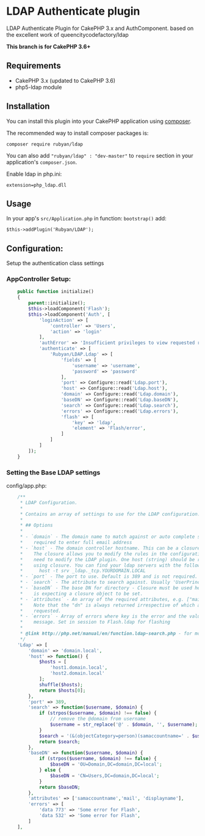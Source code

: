 # LDAP Authenticate plugin
LDAP Authenticate Plugin for CakePHP 3.x and AuthComponent.
based on the excellent work of queencitycodefactory/ldap

**This branch is for CakePHP 3.6+**

## Requirements
* CakePHP 3.x (updated to CakePHP 3.6)
* php5-ldap module

## Installation

You can install this plugin into your CakePHP application using [composer](http://getcomposer.org).

The recommended way to install composer packages is:

```
composer require rubyan/ldap
```

You can also add `"rubyan/ldap" : "dev-master"` to `require` section in your application's `composer.json`.

Enable ldap in php.ini:
```
extension=php_ldap.dll
```
## Usage

In your app's `src/Application.php` in function: `bootstrap()` add:
```
$this->addPlugin('Rubyan/LDAP');
```
## Configuration:

Setup the authentication class settings

### AppController Setup:

```php
    public function initialize()
    {
        parent::initialize();
        $this->loadComponent('Flash');
        $this->loadComponent('Auth', [
            'loginAction' => [
                'controller' => 'Users',
                'action' => 'login'
            ],
            'authError' => 'Insufficient privileges to view requested resources. Please login to continue!',
            'authenticate' => [
                'Rubyan/LDAP.Ldap' => [
                    'fields' => [
                        'username' => 'username',
                        'password' => 'password'
                    ],
                    'port' => Configure::read('Ldap.port'),
                    'host' => Configure::read('Ldap.host'),
                    'domain' => Configure::read('Ldap.domain'),
                    'baseDN' => Configure::read('Ldap.baseDN'),
                    'search' => Configure::read('Ldap.search'),
                    'errors' => Configure::read('Ldap.errors'),
                    'flash' => [
                        'key' => 'ldap',
                        'element' => 'Flash/error',
                    ]
                ]
            ]
        ]);
    }
```

### Setting the Base LDAP settings

config/app.php:
```php
    /**
     * LDAP Configuration.
     *
     * Contains an array of settings to use for the LDAP configuration.
     *
     * ## Options
     *
     * - `domain` - The domain name to match against or auto complete so user isn't
     *    required to enter full email address
     * - `host` - The domain controller hostname. This can be a closure or a string.
     *    The closure allows you to modify the rules in the configuration without the
     *    need to modify the LDAP plugin. One host (string) should be returned when
     *    using closure. You can find your ldap servers with the following command:
     *      host -t srv _ldap._tcp.YOURDOMAIN.LOCAL
     * - `port` - The port to use. Default is 389 and is not required.
     * - `search` - The attribute to search against. Usually 'UserPrincipalName'
     * - `baseDN` - The base DN for directory - Closure must be used here, the plugin
     *    is expecting a closure object to be set.
     * - `attributes` - An array of the required attributes, e.g. ["mail", "sn", "cn"]. 
     *    Note that the "dn" is always returned irrespective of which attributes types are 
     *    requested.
     * - `errors` - Array of errors where key is the error and the value is the error
     *    message. Set in session to Flash.ldap for flashing
     *
     * @link http://php.net/manual/en/function.ldap-search.php - for more info on ldap search
     */
    'Ldap' => [
        'domain' => 'domain.local',
        'host' => function() {
            $hosts = [
                'host1.domain.local', 
                'host2.domain.local'
            ];
            shuffle($hosts);
            return $hosts[0];
        },
        'port' => 389,
        'search' => function($username, $domain) {
            if (strpos($username, $domain) !== false) {
                // remove the @domain from username 
                $username = str_replace('@' . $domain, '', $username);
            }
            $search = '(&(objectCategory=person)(samaccountname=' . $username. '))';
            return $search;
        },           
        'baseDN' => function($username, $domain) {
            if (strpos($username, $domain) !== false) {
                $baseDN = 'OU=Domain,DC=domain,DC=local';
            } else {
                $baseDN = 'CN=Users,DC=domain,DC=local';
            }
            return $baseDN;
        },
        'attributes' => ['samaccountname','mail', 'displayname'],
        'errors' => [
            'data 773' => 'Some error for Flash',
            'data 532' => 'Some error for Flash',
        ]
    ],

```
